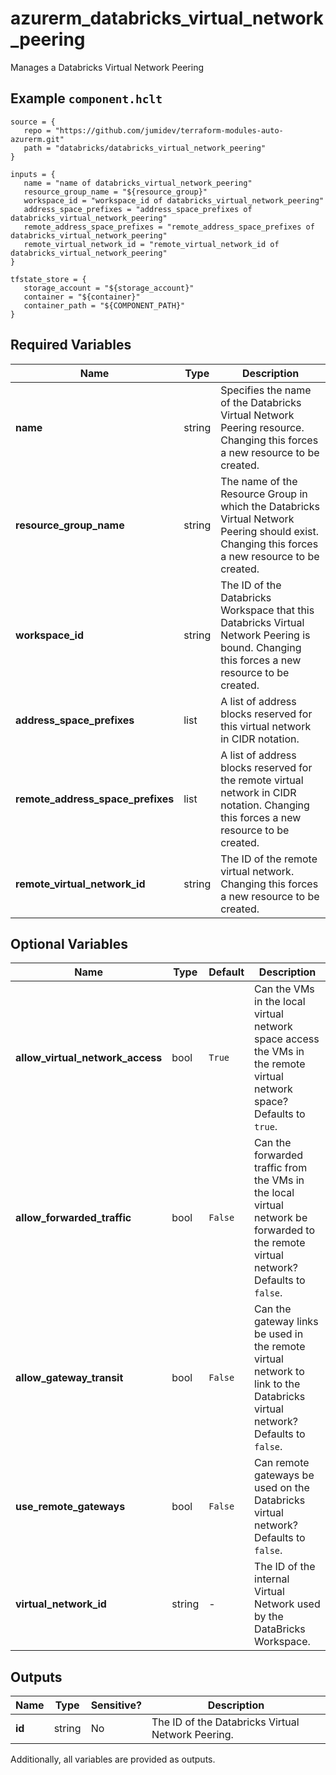# azurerm_databricks_virtual_network_peering

Manages a Databricks Virtual Network Peering

## Example `component.hclt`

```hcl
source = {
   repo = "https://github.com/jumidev/terraform-modules-auto-azurerm.git" 
   path = "databricks/databricks_virtual_network_peering" 
}

inputs = {
   name = "name of databricks_virtual_network_peering" 
   resource_group_name = "${resource_group}" 
   workspace_id = "workspace_id of databricks_virtual_network_peering" 
   address_space_prefixes = "address_space_prefixes of databricks_virtual_network_peering" 
   remote_address_space_prefixes = "remote_address_space_prefixes of databricks_virtual_network_peering" 
   remote_virtual_network_id = "remote_virtual_network_id of databricks_virtual_network_peering" 
}

tfstate_store = {
   storage_account = "${storage_account}" 
   container = "${container}" 
   container_path = "${COMPONENT_PATH}" 
}

```

## Required Variables

| Name | Type |  Description |
| ---- | --------- |  ----------- |
| **name** | string |  Specifies the name of the Databricks Virtual Network Peering resource. Changing this forces a new resource to be created. | 
| **resource_group_name** | string |  The name of the Resource Group in which the Databricks Virtual Network Peering should exist. Changing this forces a new resource to be created. | 
| **workspace_id** | string |  The ID of the Databricks Workspace that this Databricks Virtual Network Peering is bound. Changing this forces a new resource to be created. | 
| **address_space_prefixes** | list |  A list of address blocks reserved for this virtual network in CIDR notation. | 
| **remote_address_space_prefixes** | list |  A list of address blocks reserved for the remote virtual network in CIDR notation. Changing this forces a new resource to be created. | 
| **remote_virtual_network_id** | string |  The ID of the remote virtual network. Changing this forces a new resource to be created. | 

## Optional Variables

| Name | Type |  Default  |  Description |
| ---- | --------- |  ----------- | ----------- |
| **allow_virtual_network_access** | bool |  `True`  |  Can the VMs in the local virtual network space access the VMs in the remote virtual network space? Defaults to `true`. | 
| **allow_forwarded_traffic** | bool |  `False`  |  Can the forwarded traffic from the VMs in the local virtual network be forwarded to the remote virtual network? Defaults to `false`. | 
| **allow_gateway_transit** | bool |  `False`  |  Can the gateway links be used in the remote virtual network to link to the Databricks virtual network? Defaults to `false`. | 
| **use_remote_gateways** | bool |  `False`  |  Can remote gateways be used on the Databricks virtual network? Defaults to `false`. | 
| **virtual_network_id** | string |  -  |  The ID of the internal Virtual Network used by the DataBricks Workspace. | 



## Outputs

| Name | Type | Sensitive? | Description |
| ---- | ---- | --------- | --------- |
| **id** | string | No  | The ID of the Databricks Virtual Network Peering. | 

Additionally, all variables are provided as outputs.
